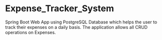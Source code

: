 # Expense_Tracker_System
 Spring Boot Web App using PostgreSQL Database which helps the user to track their expenses on a daily basis. The application allows all CRUD operations on Expenses.


